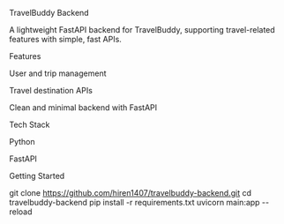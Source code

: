 TravelBuddy Backend

A lightweight FastAPI backend for TravelBuddy, supporting travel-related features with simple, fast APIs.

Features

User and trip management

Travel destination APIs

Clean and minimal backend with FastAPI

Tech Stack

Python

FastAPI

Getting Started


git clone https://github.com/hiren1407/travelbuddy-backend.git
cd travelbuddy-backend
pip install -r requirements.txt
uvicorn main:app --reload
